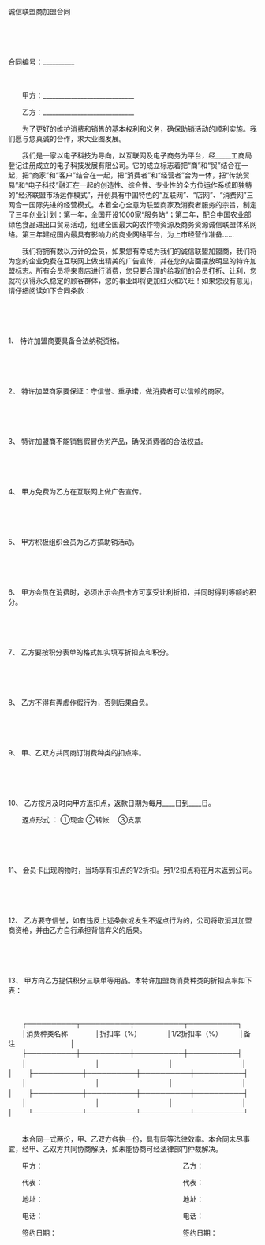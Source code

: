 



诚信联盟商加盟合同



 

　　

　　


 合同编号：__________
 
　　



　　甲方：_____________________________

　　乙方：_____________________________　　

　　为了更好的维护消费和销售的基本权利和义务，确保助销活动的顺利实施。我们愿与您真诚的合作，求大业图发展。

　　我们是一家以电子科技为导向，以互联网及电子商务为平台，经_____工商局登记注册成立的电子科技发展有限公司。它的成立标志着把“商”和“贸”结合在一起，把“商家”和“客户”结合在一起，把“消费者”和“经营者”合为一体，把“传统贸易”和“电子科技”融汇在一起的创造性、综合性、专业性的全方位运作系统即独特的“经济联盟市场运作模式”，开创具有中国特色的“互联网”、“店网”、“消费网”三网合一国际先进的经营模式。本着全心全意为联盟商家及消费者服务的宗旨，制定了三年创业计划：第一年，全国开设1000家“服务站”；第二年，配合中国农业部绿色食品进出口贸易活动，组建全国最大的农作物资源及商务资源诚信联盟体系网络。第三年建成国内最具有影响力的商业网络平台，为上市经营作准备……

　　我们将拥有数以万计的会员，如果您有幸成为我们的诚信联盟加盟商，我们将为您的企业免费在互联网上做出精美的广告宣传，并在您的店面摆放明显的特许加盟标志。所有会员将来贵店进行消费，您只要合理的给我们的会员打折、让利，您就将获得永久稳定的顾客群体，您的事业即将更加红火和兴旺！如果您没有意见，请仔细阅读如下合同条款：

　　

　　

1、
 特许加盟商要具备合法纳税资格。

　　

　　

2、
 特许加盟商家要保证：守信誉、重承诺，做消费者可以信赖的商家。

　　

　　

3、
 特许加盟商不能销售假冒伪劣产品，确保消费者的合法权益。

　　

　　

4、
 甲方免费为乙方在互联网上做广告宣传。

　　

　　

5、
 甲方积极组织会员为乙方搞助销活动。

　　

　　

6、
 甲方会员在消费时，必须出示会员卡方可享受让利折扣，并同时得到等额的积分。

　　

　　

7、
 乙方要按积分表单的格式如实填写折扣点和积分。

　　

　　

8、
 乙方不得有弄虚作假行为，否则后果自负。

　　

　　

9、
 甲、乙双方共同商订消费种类的扣点率。

　　

　　

10、
 乙方按月及时向甲方返扣点，返款日期为每月____日到____日。

　　返点形式 ： ①现金 ②转帐　 ③支票　

　　

　　

11、
 会员卡出现购物时，当场享有扣点的1/2折扣。另1/2扣点将在月末返到公司。

　　

　　

12、
 乙方要守信誉，如有违反上述条款或发生不返点行为的，公司将取消其加盟商资格，并由乙方自行承担背信弃义的后果。

　　

　　

13、
 甲方向乙方提供积分三联单等用品。本特许加盟商消费种类的折扣点率如下表：

　　


　　┌──────────┬──────────┬──────────┬──────────┐
　　│消费种类名称　　　　│折扣率（%）　　　　 │1/2折扣率（%）　　　│备注　　　　　　　　│
　　├──────────┼──────────┼──────────┼──────────┤
　　│　　　　　　　　　　│　　　　　　　　　　│　　　　　　　　　　│　　　　　　　　　　│
　　├──────────┼──────────┼──────────┼──────────┤
　　│　　　　　　　　　　│　　　　　　　　　　│　　　　　　　　　　│　　　　　　　　　　│
　　├──────────┼──────────┼──────────┼──────────┤
　　│　　　　　　　　　　│　　　　　　　　　　│　　　　　　　　　　│　　　　　　　　　　│
　　└──────────┴──────────┴──────────┴──────────┘	 	 	
　　


　　本合同一式两份，甲、乙双方各执一份，具有同等法律效率。本合同未尽事宜，经甲、乙双方共同协商解决，如未能协商可经法律部门仲裁解决。　　

　　甲方：　　　　　　　　　　　　　　　　　　　　 乙方：

　　代表：　　　　　　　　　　　　　　　　　　　　 代表：

　　地址：　　　　　　　　　　　　　　　　　　　　 地址：

　　电话：　　　　　　　　　　　　　　　　　　　　 电话：

　　签约日期：　　　　　　　　　　　　　　　　　　 签约日期：